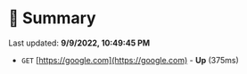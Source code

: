 # 📖 Summary
Last updated: **9/9/2022, 10:49:45 PM**

- `GET` [https://google.com](https://google.com) - **Up** (375ms)
